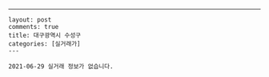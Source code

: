 ---
    layout: post
    comments: true
    title: 대구광역시 수성구
    categories: [실거래가]
    ---

    2021-06-29 실거래 정보가 없습니다.

    